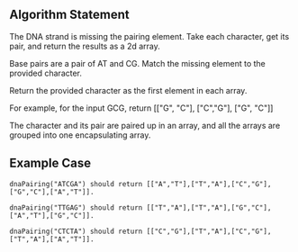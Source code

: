 ## **Algorithm Statement**
The DNA strand is missing the pairing element. Take each character, get its pair, and return the results as a 2d array.

Base pairs are a pair of AT and CG. Match the missing element to the provided character.

Return the provided character as the first element in each array.

For example, for the input GCG, return [["G", "C"], ["C","G"], ["G", "C"]]

The character and its pair are paired up in an array, and all the arrays are grouped into one encapsulating array.

## **Example Case**
```
dnaPairing("ATCGA") should return [["A","T"],["T","A"],["C","G"],["G","C"],["A","T"]].

dnaPairing("TTGAG") should return [["T","A"],["T","A"],["G","C"],["A","T"],["G","C"]].

dnaPairing("CTCTA") should return [["C","G"],["T","A"],["C","G"],["T","A"],["A","T"]].
```